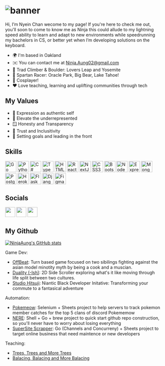 # ![banner](https://user-images.githubusercontent.com/37085146/206828981-c5508d1a-3d39-4985-a2c8-070b268acf55.jpg)
Hi, I’m Nyein Chan wecome to my page! If you're here to check me out, you'll soon to come to know me as Ninja this could allude to my lightning speed ability to learn and adapt to new environments while speedrunning my bachelors in CS, or better yet when I’m developing solutions on the keyboard. 

* 🌍  I'm based in Oakland
* ✉️  You can contact me at [Ninja.Aung02@gmail.com](mailto:Ninja.Aung02@gmail.com)
* 🧗  Trad Climber & Boulder: Lovers Leap and Yosemite
* 🏃  Spartan Racer: Oracle Park, Big Bear, Lake Tahoe!
* 💃  Cosplayer!
* ❤️  Love teaching, learning and uplifting communities through tech

## My Values 

* 🌟  Expression as authentic self
* 🚀  Elevate the underrepresented
* 🪟  Honesty and Transparency
* 💖  Trust and Inclusitivity
* 🚩  Setting goals and leading in the front

## Skills

<p align="left">
<a href="https://go.dev/doc/" target="_blank" rel="noreferrer"><img src="https://raw.githubusercontent.com/danielcranney/readme-generator/main/public/icons/skills/go-colored.svg" width="36" height="36" alt="Go" /></a>
<a href="https://www.python.org/" target="_blank" rel="noreferrer"><img src="https://raw.githubusercontent.com/danielcranney/readme-generator/main/public/icons/skills/python-colored.svg" width="36" height="36" alt="Python" /></a>
<a href="https://docs.microsoft.com/en-us/dotnet/csharp/" target="_blank" rel="noreferrer"><img src="https://raw.githubusercontent.com/danielcranney/readme-generator/main/public/icons/skills/csharp-colored.svg" width="36" height="36" alt="C#" /></a>
<a href="https://www.typescriptlang.org/" target="_blank" rel="noreferrer"><img src="https://raw.githubusercontent.com/danielcranney/readme-generator/main/public/icons/skills/typescript-colored.svg" width="36" height="36" alt="TypeScript" /></a>
<a href="https://developer.mozilla.org/en-US/docs/Glossary/HTML5" target="_blank" rel="noreferrer"><img src="https://raw.githubusercontent.com/danielcranney/readme-generator/main/public/icons/skills/html5-colored.svg" width="36" height="36" alt="HTML5" /></a>
<a href="https://reactjs.org/" target="_blank" rel="noreferrer"><img src="https://raw.githubusercontent.com/danielcranney/readme-generator/main/public/icons/skills/react-colored.svg" width="36" height="36" alt="React" /></a>
<a href="https://nextjs.org/docs" target="_blank" rel="noreferrer"><img src="https://raw.githubusercontent.com/danielcranney/readme-generator/main/public/icons/skills/nextjs-colored.svg" width="36" height="36" alt="NextJs" /></a>
<a href="https://www.w3.org/TR/CSS/#css" target="_blank" rel="noreferrer"><img src="https://raw.githubusercontent.com/danielcranney/readme-generator/main/public/icons/skills/css3-colored.svg" width="36" height="36" alt="CSS3" /></a>
<a href="https://getbootstrap.com/" target="_blank" rel="noreferrer"><img src="https://raw.githubusercontent.com/danielcranney/readme-generator/main/public/icons/skills/bootstrap-colored.svg" width="36" height="36" alt="Bootstrap" /></a>
<a href="https://nodejs.org/en/" target="_blank" rel="noreferrer"><img src="https://raw.githubusercontent.com/danielcranney/readme-generator/main/public/icons/skills/nodejs-colored.svg" width="36" height="36" alt="NodeJS" /></a>
<a href="https://expressjs.com/" target="_blank" rel="noreferrer"><img src="https://raw.githubusercontent.com/danielcranney/readme-generator/main/public/icons/skills/express-colored.svg" width="36" height="36" alt="Express" /></a>
<a href="https://www.mongodb.com/" target="_blank" rel="noreferrer"><img src="https://raw.githubusercontent.com/danielcranney/readme-generator/main/public/icons/skills/mongodb-colored.svg" width="36" height="36" alt="MongoDB" /></a>
<a href="https://www.postgresql.org/" target="_blank" rel="noreferrer"><img src="https://raw.githubusercontent.com/danielcranney/readme-generator/main/public/icons/skills/postgresql-colored.svg" width="36" height="36" alt="PostgreSQL" /></a>
<a href="https://www.heroku.com/" target="_blank" rel="noreferrer"><img src="https://raw.githubusercontent.com/danielcranney/readme-generator/main/public/icons/skills/heroku-colored.svg" width="36" height="36" alt="Heroku" /></a>
<a href="https://flask.palletsprojects.com/en/2.0.x/" target="_blank" rel="noreferrer"><img src="https://raw.githubusercontent.com/danielcranney/readme-generator/main/public/icons/skills/flask-colored.svg" width="36" height="36" alt="Flask" /></a>
<a href="https://www.djangoproject.com/" target="_blank" rel="noreferrer"><img src="https://raw.githubusercontent.com/danielcranney/readme-generator/main/public/icons/skills/django-colored.svg" width="36" height="36" alt="Django" /></a>
<a href="https://www.figma.com/" target="_blank" rel="noreferrer"><img src="https://raw.githubusercontent.com/danielcranney/readme-generator/main/public/icons/skills/figma-colored.svg" width="36" height="36" alt="Figma" /></a>
</p>

## Socials

<p align="left"> <a href="https://www.github.com/NinjaAung" target="_blank" rel="noreferrer"><img src="https://raw.githubusercontent.com/danielcranney/readme-generator/main/public/icons/socials/github.svg" width="32" height="32" /></a> <a href="https://www.linkedin.com/in/NinjaAung" target="_blank" rel="noreferrer"><img src="https://raw.githubusercontent.com/danielcranney/readme-generator/main/public/icons/socials/linkedin.svg" width="32" height="32" /></a> <a href="http://www.medium.com/@ninja-aung" target="_blank" rel="noreferrer"><img src="https://raw.githubusercontent.com/danielcranney/readme-generator/main/public/icons/socials/medium.svg" width="32" height="32" /></a></p>

## My Github
<a href="http://www.github.com/NinjaAung"><img src="https://github-readme-stats.vercel.app/api?username=NinjaAung&show_icons=true&hide=&count_private=true&title_color=0891b2&text_color=ffffff&icon_color=0891b2&bg_color=1c1917&hide_border=true&show_icons=true" alt="NinjaAung's GitHub stats" /></a>

Game Dev:
- [OffBeat](https://gameheads.itch.io/offbeat): Turn based game focused on two sibilings fighting against the asian model minotity myth by being a cook and a muscian. 
- [Duality (-Ish)](https://gameheads.itch.io/ish): 2D Side Scroller exploring what's it like moving through life split between two cultures. 
- [Studio Hitsuji](https://studiohitsuji.games/#/posts/ancients-ar): Niantic Black Developer Initative: Transforming your commute to a fantasical adventure 

Automation:
- [Pokemeow](https://github.com/NinjaAung/Pokemeow): Selenium + Sheets project to help servers to track pokemon member catches for the top 5 clans of discord Pokememow
- [NERE](https://github.com/NinjaAung/Nere): Shell + Go + brew project to quick start github repo construction, so you'll never have to worry about losing everything
- [SuperSite Scrapper](https://github.com/NinjaAung/SuperSite-Scrapper): Go (Channels and Concurreny) + Sheets project to target online business that need maintence or new developers

Teaching: 
- [Trees, Trees and More Trees](https://medium.com/analytics-vidhya/trees-trees-and-more-trees-4d31c62b8d71)
- [Balacing, Balacing and More Balacing](https://medium.com/@ninja-aung/balancing-balancing-and-more-balancing-trees-9670fe4cc875)


